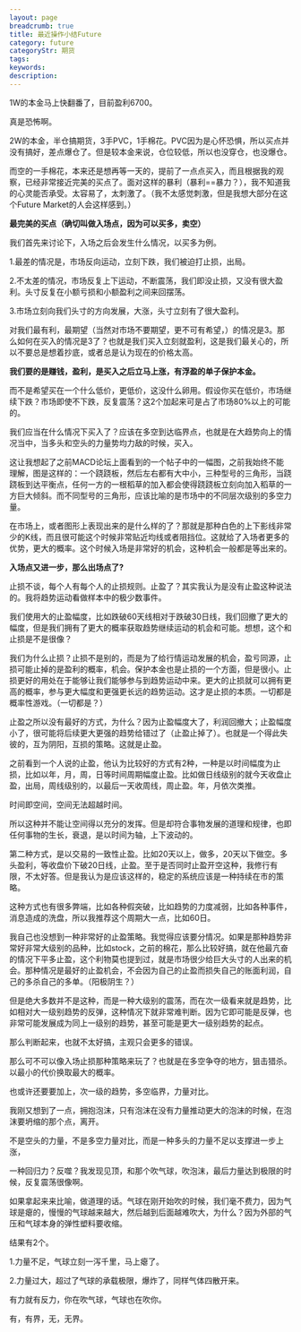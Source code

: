 ```yaml
---
layout: page
breadcrumb: true
title: 最近操作小结Future
category: future
categoryStr: 期货
tags: 
keywords: 
description: 
---
```




1W的本金马上快翻番了，目前盈利6700。

真是恐怖啊。

2W的本金，半仓搞期货，3手PVC，1手棉花。PVC因为是心怀恐惧，所以买点并没有搞好，差点爆仓了。但是较本金来说，仓位较低，所以也没穿仓，也没爆仓。

而空的一手棉花，本来还是想再等一天的，提前了一点点买入，而且根据我的观察，已经非常接近完美的买点了。面对这样的暴利（暴利==暴力？），我不知道我的心灵能否承受。太容易了，太刺激了。（我不太感觉刺激，但是我想大部分在这个Future Market的人会这样感到。）

**最完美的买点（确切叫做入场点，因为可以买多，卖空）**

我们首先来讨论下，入场之后会发生什么情况，以买多为例。

1.最差的情况是，市场反向运动，立刻下跌，我们被迫打止损，出局。

2.不太差的情况，市场反复上下运动，不断震荡，我们即没止损，又没有很大盈利。头寸反复在小额亏损和小额盈利之间来回摆荡。

3.市场立刻向我们头寸的方向发展，大涨，头寸立刻有了很大盈利。

对我们最有利，最期望（当然对市场不要期望，更不可有希望，）的情况是3。那么如何在买入的情况是3了？也就是我们买入立刻就盈利，这是我们最关心的，所以不要总是想着抄底，或者总是认为现在的价格太高。

**我们要的是赚钱，盈利，是买入之后立马上涨，有浮盈的单子保护本金。**

而不是希望买在一个什么低价，更低价，这没什么卵用。假设你买在低价，市场继续下跌？市场即使不下跌，反复震荡？这2个加起来可是占了市场80%以上的可能的。

我们应当在什么情况下买入了？应该在多空到达临界点，也就是在大趋势向上的情况当中，当多头和空头的力量势均力敌的时候，买入。

这让我想起了之前MACD论坛上面看到的一个帖子中的一幅图，之前我始终不能理解，图是这样的：一个跷跷板，然后左右都有大中小，三种型号的三角形，当跷跷板到达平衡点，任何一方的一根稻草的加入都会使得跷跷板立刻向加入稻草的一方巨大倾斜。而不同型号的三角形，应该比喻的是市场中的不同层次级别的多空力量。

在市场上，或者图形上表现出来的是什么样的了？那就是那种白色的上下影线非常少的K线，而且很可能这个时候非常贴近均线或者阻挡位。这就给了入场者更多的优势，更大的概率。这个时候入场是非常好的机会，这种机会一般都是等出来的。

**入场点又进一步，那么出场点了?**

止损不谈，每个人有每个人的止损规则。止盈了？其实我认为是没有止盈这种说法的。我将趋势运动看做样本中的极少数事件。

我们使用大的止盈幅度，比如跌破60天线相对于跌破30日线，我们回撤了更大的幅度，但是我们拥有了更大的概率获取趋势继续运动的机会和可能。想想，这个和止损是不是很像？

我们为什么止损？止损不是别的，而是为了给行情运动发展的机会，盈亏同源，止损可能止掉的是盈利的概率，机会。保护本金也是止损的一个方面，但是很小。止损更好的用处在于能够让我们能够参与到趋势运动中来。更大的止损就可以拥有更高的概率，参与更大幅度和更强更长远的趋势运动。这才是止损的本质。一切都是概率性游戏。（一切都是？）

止盈之所以没有最好的方式，为什么？因为止盈幅度大了，利润回撤大；止盈幅度小了，很可能将后续更大更强的趋势给错过了（止盈止掉了）。也就是一个得此失彼的，互为阴阳，互损的策略。这就是止盈。

之前看到一个人说的止盈，他认为比较好的方式有2种，一种是以时间幅度为止损，比如以年，月，周，日等时间周期幅度止盈。比如做日线级别的就今天收盘止盈，出局，周线级别的，以最后一天收周线，周止盈。年，月依次类推。

时间即空间，空间无法超越时间。

所以这种并不能让空间得以充分的发挥。但是却符合事物发展的道理和规律，也即任何事物的生长，衰退，是以时间为轴，上下波动的。

第二种方式，是以交易的一致性止盈。比如20天以上，做多，20天以下做空。多头盈利，等收盘价下破20日线，止盈。至于是否同时止盈开空这种，我修行有限，不太好答。但是我认为是应该这样的，稳定的系统应该是一种持续在市的策略。

这种方式也有很多弊端，比如各种假突破，比如趋势的力度减弱，比如各种事件，消息造成的洗盘，所以我推荐这个周期大一点，比如60日。

我自己也没想到一种非常好的止盈策略。我觉得应该要分情况。如果是那种趋势非常好非常大级别的品种，比如stock，之前的棉花，那么比较好搞，就在他最亢奋的情况下平多止盈，这个利物莫也提到过，就是市场很少给巨大头寸的人出来的机会。那种情况是最好的止盈机会，不会因为自己的止盈而损失自己的账面利润，自己的多杀自己的多单。（阳极阴生？）

但是绝大多数并不是这种，而是一种大级别的震荡，而在次一级看来就是趋势，比如相对大一级别趋势的反弹，这种情况下就非常难判断。因为它即可能是反弹，也非常可能发展成为同上一级别的趋势，甚至可能是更大一级别趋势的起点。

那么判断起来，也就不太好搞，主观只会更多的错误。

那么可不可以像入场止损那种策略来玩了？也就是在多空争夺的地方，狙击猎杀。以最小的代价换取最大的概率。

也或许还要要加上，次一级的趋势，多空临界，力量对比。

我刚又想到了一点，拥抱泡沫，只有泡沫在没有力量推动更大的泡沫的时候，在泡沫要坍缩的那个点，离开。

不是空头的力量，不是多空力量对比，而是一种多头的力量不足以支撑进一步上涨，

一种回归力？反噬？我发现见顶，和那个吹气球，吹泡沫，最后力量达到极限的时候，反复震荡很像啊。

如果拿起来来比喻，做道理的话。气球在刚开始吹的时候，我们毫不费力，因为气球是瘪的，慢慢的气球越来越大，然后越到后面越难吹大，为什么？因为外部的气压和气球本身的弹性塑料要收缩。

结果有2个。

1.力量不足，气球立刻一泻千里，马上瘪了。

2.力量过大，超过了气球的承载极限，爆炸了，同样气体四散开来。

有力就有反力，你在吹气球，气球也在吹你。

有，有界，无，无界。



